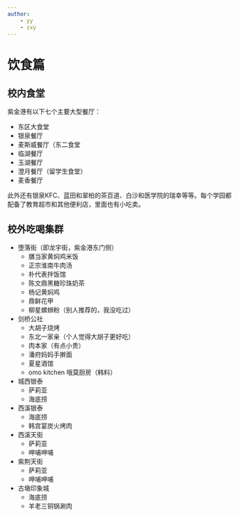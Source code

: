 ```yaml
---
author:
    - yy
    - zxy
---
```


# **饮食篇**

## 校内食堂

紫金港有以下七个主要大型餐厅：

- 东区大食堂
- 银泉餐厅
- 麦斯威餐厅（东二食堂
- 临湖餐厅
- 玉湖餐厅
- 澄月餐厅（留学生食堂）
- 麦香餐厅

此外还有银泉KFC、蓝田和翠柏的茶百道、白沙和医学院的瑞幸等等。每个学园都配备了教育超市和其他便利店，里面也有小吃卖。

## 校外吃喝集群

- 堕落街（即龙宇街，紫金港东门侧）
    - 膳当家黄焖鸡米饭
    - 正宗淮南牛肉汤
    - 朴代表拌饭馆
    - 陈文鼎黑糖珍珠奶茶
    - 杨记黄焖鸡
    - 鼎鲜花甲
    - 柳星螺蛳粉（别人推荐的，我没吃过）
- 剑桥公社
    - 大胡子烧烤
    - 东北一家亲（个人觉得大胡子更好吃）
    - 肉本家（有点小贵）
    - 潘府妈妈手擀面
    - 夏星酒馆
    - omo kitchen 哦莫厨房（韩料）
- 城西银泰
    - 萨莉亚
    - 海底捞
- 西溪银泰
    - 海底捞
    - 韩宫宴炭火烤肉
- 西溪天街
    - 萨莉亚
    - 呷哺呷哺
- 紫荆天街
    - 萨莉亚
    - 呷哺呷哺
- 古墩印象城
    - 海底捞
    - 羊老三铜锅涮肉

